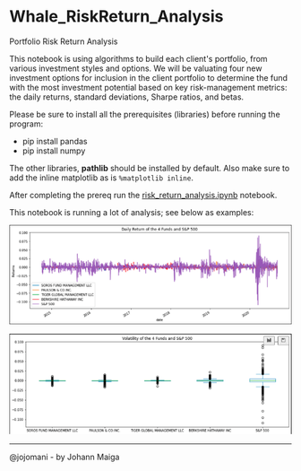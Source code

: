 # Whale_RiskReturn_Analysis
Portfolio Risk Return Analysis 

This notebook is using algorithms to build each client's portfolio, from various investment styles and options. We will be valuating four new investment options for inclusion in the client portfolio to determine the fund with the most investment potential based on key risk-management metrics: the daily returns, standard deviations, Sharpe ratios, and betas.

Please be sure to install all the prerequisites (libraries) before running the program:

- pip install pandas
- pip install numpy

The other libraries, **pathlib** should be installed by default. Also make sure to add the inline matplotlib as is ```%matplotlib inline```.

After completing the prereq run the [risk_return_analysis.ipynb](risk_return_analysis.ipynb) notebook.

This notebook is running a lot of analysis; see  below as examples:

![Daily Returns for the four Funds and S&P 500](files/4f_sp500_dr.png)


![Volatility for the four Funds and S&P 500](files/4f_sp500_vol.png)

----
@jojomani - by Johann Maiga